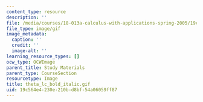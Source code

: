 ```yaml
---
content_type: resource
description: ''
file: /media/courses/18-013a-calculus-with-applications-spring-2005/19c564e4230e210bd8bf54a06059ff87_theta_lc_bold_italic.gif
file_type: image/gif
image_metadata:
  caption: ''
  credit: ''
  image-alt: ''
learning_resource_types: []
ocw_type: OCWImage
parent_title: Study Materials
parent_type: CourseSection
resourcetype: Image
title: theta_lc_bold_italic.gif
uid: 19c564e4-230e-210b-d8bf-54a06059ff87
---
```

